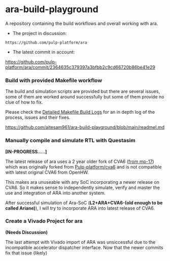 # ara-build-playground
A repository containing the build workflows and overall working with ara.

- The project in discussion: 
```
https://github.com/pulp-platform/ara
```
- The latest commit in account:

https://github.com/pulp-platform/ara/commit/2364635c379397a3bfbb2c9cd66720b86be41e29

### Build with provided Makefile workflow
The build and simulation scripts are provided but there are several issues, some of them are worked around successfully but some of them provide no clue of how to fix. 

Please check the [Detailed Makefile Build Logs](https://github.com/aitesam961/ara-build-playground/blob/main/readmeI.md) for an in depth log of the process, issues and their fixes.

https://github.com/aitesam961/ara-build-playground/blob/main/readmeI.md


### Manually compile and simulate RTL with Questasim

**[IN-PROGRESS.....]**



The latest release of ara uses a 2 year older fork of CVA6 ([from mp-17](https://github.com/mp-17/cva6)) which was originally forked from [Pulp-platform/cva6](https://github.com/pulp-platform/cva6) and is not compatible with latest original CVA6 from OpenHW.

This makes ara unuseable with any SoC incorporating a newer release on CVA6. So it makes sense to independently simulate, verify and master the use and integration of ARA into another system.

After successful simulation of Ara-SoC (**L2+ARA+CVA6-(old enough to be called Ariane)**), I will try to incorporate ARA into latest release of CVA6.

### Create a Vivado Project for ara
**(Needs Discussion)**

The last attempt with Vivado import of ARA was unsiccessful due to the incompatible accelerator dispatcher interface. Now that the newer commits fix that issue (likely)